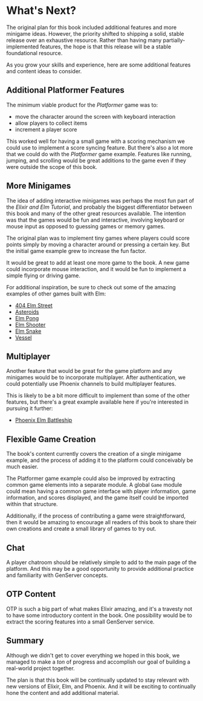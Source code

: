 # What's Next?

The original plan for this book included additional features and more minigame
ideas. However, the priority shifted to shipping a solid, stable release over
an exhaustive resource. Rather than having many partially-implemented
features, the hope is that this release will be a stable foundational resource.

As you grow your skills and experience, here are some additional features and
content ideas to consider.

## Additional Platformer Features

The minimum viable product for the *Platformer* game was to:

- move the character around the screen with keyboard interaction
- allow players to collect items
- increment a player score

This worked well for having a small game with a scoring mechanism we could use
to implement a score syncing feature. But there's also a lot more that we could
do with the *Platformer* game example. Features like running, jumping, and
scrolling would be great additions to the game even if they were outside the
scope of this book.

## More Minigames

The idea of adding interactive minigames was perhaps the most fun part of the
*Elixir and Elm Tutorial*, and probably the biggest differentiator between this
book and many of the other great resources available. The intention was that
the games would be fun and interactive, involving keyboard or mouse input as
opposed to guessing games or memory games.

The original plan was to implement tiny games where players could score points
simply by moving a character around or pressing a certain key. But the initial
game example grew to increase the fun factor.

It would be great to add at least one more game to the book. A new game could
incorporate mouse interaction, and it would be fun to implement a simple flying
or driving game.

For additional inspiration, be sure to check out some of the amazing examples of
other games built with Elm:

- [404 Elm Street](https://github.com/zalando/elm-street-404)
- [Asteroids](https://github.com/justinmimbs/asteroids)
- [Elm Pong](https://github.com/ElmOrlando/ElmPong)
- [Elm Shooter](https://github.com/sporto/elm-shooter)
- [Elm Snake](https://github.com/tibastral/elm-snake)
- [Vessel](https://github.com/slawrence/vessel)

## Multiplayer

Another feature that would be great for the game platform and any minigames
would be to incorporate multiplayer. After authentication, we could potentially
use Phoenix channels to build multiplayer features.

This is likely to be a bit more difficult to implement than some of the other
features, but there's a great example available here if you're interested in
pursuing it further:

- [Phoenix Elm Battleship](https://github.com/bigardone/phoenix-elm-battleship)

## Flexible Game Creation

The book's content currently covers the creation of a single minigame example,
and the process of adding it to the platform could conceivably be much easier.

The Platformer game example could also be improved by extracting common game
elements into a separate module. A global `Game` module could mean having a
common game interface with player information, game information, and scores
displayed, and the game itself could be imported within that structure.

Additionally, if the process of contributing a game were straightforward, then
it would be amazing to encourage all readers of this book to share their own
creations and create a small library of games to try out.

## Chat

A player chatroom should be relatively simple to add to the main page of the
platform. And this may be a good opportunity to provide additional practice and
familiarity with GenServer concepts.

## OTP Content

OTP is such a big part of what makes Elixir amazing, and it's a travesty not to
have some introductory content in the book. One possibility would be to extract
the scoring features into a small GenServer service.

## Summary

Although we didn't get to cover everything we hoped in this book, we managed to
make a _ton_ of progress and accomplish our goal of building a real-world
project together.

The plan is that this book will be continually updated to stay relevant with
new versions of Elixir, Elm, and Phoenix. And it will be exciting to
continually hone the content and add additional material.

